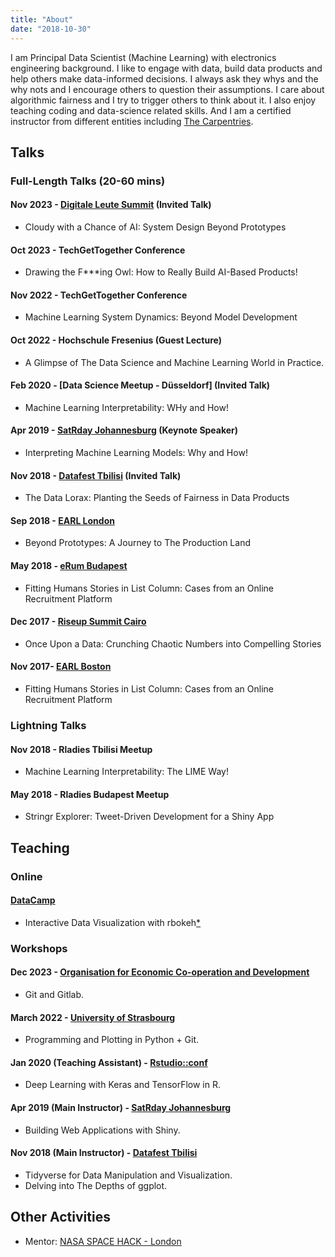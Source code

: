 ```yaml
---
title: "About"
date: "2018-10-30"
---
```



I am Principal Data Scientist (Machine Learning) with electronics engineering background. I like to engage with data, build data products and help others make data-informed decisions. I always ask they whys and the why nots and I encourage others to question their assumptions. I care about algorithmic fairness and I try to trigger others to think about it. I also enjoy teaching coding and data-science related skills. And I am a certified instructor from different entities including [The Carpentries](https://carpentries.org/).

## Talks

### Full-Length Talks (20-60 mins)

#### Nov 2023 - [Digitale Leute Summit](https://www.digitale-leute.de/summit/23/) **(Invited Talk)**

- Cloudy with a Chance of AI: System Design Beyond Prototypes

#### Oct 2023 - TechGetTogether Conference

- Drawing the F***ing Owl: How to Really Build AI-Based Products!

#### Nov 2022 - TechGetTogether Conference

- Machine Learning System Dynamics: Beyond Model Development

#### Oct 2022 - Hochschule Fresenius **(Guest Lecture)**

- A Glimpse of The Data Science and Machine Learning World in Practice.

#### Feb 2020 - [Data Science Meetup - Düsseldorf] **(Invited Talk)**

- Machine Learning Interpretability: WHy and How!

#### Apr 2019 - [SatRday Johannesburg](https://joburg2019.satrdays.org/) **(Keynote Speaker)**

- Interpreting Machine Learning Models: Why and How!

#### Nov 2018 - [Datafest Tbilisi](https://datafest.ge/agenda-day1.html) **(Invited Talk)**

- The Data Lorax: Planting the Seeds of Fairness in Data Products

#### Sep 2018 - [EARL London](https://earlconf.com/2018/london/)

- Beyond Prototypes: A Journey to The Production Land

#### May 2018 - [eRum Budapest](https://2018.erum.io/)

- Fitting Humans Stories in List Column: Cases from an Online Recruitment Platform

#### Dec 2017 - [Riseup Summit Cairo](https://riseupsummit.com/#/speakers)

- Once Upon a Data: Crunching Chaotic Numbers into Compelling Stories

#### Nov 2017- [EARL Boston](https://earlconf.com/2017/boston/)

- Fitting Humans Stories in List Column: Cases from an Online Recruitment Platform


### Lightning Talks

#### Nov 2018 - Rladies Tbilisi Meetup

- Machine Learning Interpretability: The LIME Way!

#### May 2018 - Rladies Budapest Meetup 

- Stringr Explorer: Tweet-Driven Development for a Shiny App

## Teaching 

### Online 

#### [DataCamp](https://www.datacamp.com)

- Interactive Data Visualization with rbokeh[*](https://www.datacamp.com/courses/interactive-data-visualization-with-rbokeh)

### Workshops

#### Dec 2023 - [Organisation for Economic Co-operation and Development](https://2023-12-12-swc-git-online-swc-oecd-9eb5781da4a1073d43b0b7bb5005.gitlab.io/)

- Git and Gitlab.

#### March 2022 - [University of Strasbourg](https://unistra.github.io/2023-03-02-unistra/)

- Programming and Plotting in Python + Git.

#### Jan 2020 (Teaching Assistant)  - [Rstudio::conf](https://joburg2019.satrdays.org/) 

- Deep Learning with Keras and TensorFlow in R.

#### Apr 2019 (Main Instructor) - [SatRday Johannesburg](https://joburg2019.satrdays.org/) 

- Building Web Applications with Shiny.

#### Nov 2018 (Main Instructor) - [Datafest Tbilisi](https://datafest.ge/agenda-day2.html) 

- Tidyverse for Data Manipulation and Visualization.
- Delving into The Depths of ggplot.

## Other Activities 

- Mentor: [NASA SPACE HACK - London](https://nasaspacehack.splashthat.com/)